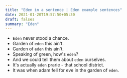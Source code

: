 ```yaml
---
title: "Eden in a sentence | Eden example sentences"
date: 2021-01-20T19:57:50+05:30
draft: falses
summary: "Eden"
---
```

- `Eden` never stood a chance.
- Garden of `eden` this ain't.
- Garden of `eden` this ain't.
- Speaking of green, how's `eden`?
- And we could tell them about `eden` ourselves.
- It's actually `eden` prarie - that school district.
- It was when adam fell for eve in the garden of `eden`.
                 
